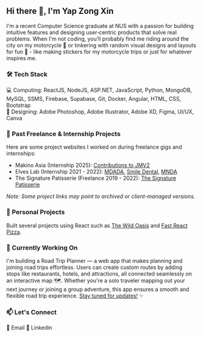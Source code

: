 ## Hi there 👋, I'm Yap Zong Xin
I'm a recent Computer Science graduate at NUS with a passion for building intuitive features and designing user‑centric products that solve real problems.
When I'm not coding, you’ll probably find me riding around the city on my motorcycle 🛵 or tinkering with random visual designs and layouts for fun 🎨 - like making stickers for my motorcycle trips or just for whatever inspires me.

### 🛠️ Tech Stack
💻 Computing: ReactJS, NodeJS, ASP.NET, JavaScript, Python, MongoDB, MySQL, SSMS, Firebase, Supabase, Git, Docker, Angular, HTML, CSS, Bootstrap <br />
🎨 Designing: Adobe Photoshop, Adobe Illustrator, Adobe XD, Figma, UI/UX, Canva

### 💼 Past Freelance & Internship Projects
Here are some project websites I worked on during freelance gigs and internships:
- Makino Asia (Internship 2025): <a href="https://drive.google.com/file/d/19Z0GgsIsuUSng1fEoz0mKycrG0DKOY3L/view?usp=drive_link" target="_blank">Contributions to JMV2</a>
- Elves Lab (Internship 2021 - 2022): <a href="http://www.webdesigning.com.sg/project/Mdada/" target="_blank">MDADA</a>, <a href="https://www.smiledental.sg/" target="_blank">Smile Dental</a>, <a href="https://www.mnda.org.sg/" target="_blank">MNDA</a>
- The Signature Patisserie (Freelance 2019 - 2022): <a href="https://thesignaturepatisserie.com/" target="_blank">The Signature Patisserie</a>

*Note: Some project links may point to archived or client-managed versions.*

### 🌱 Personal Projects
Built several projects using React such as <a href="https://the-wild-oasis-blond-chi.vercel.app/">The Wild Oasis</a> and <a href="https://fast-react-pizza-ebon-theta.vercel.app/">Fast React Pizza</a>.

### 🧪 Currently Working On
I'm building a Road Trip Planner — a web app that makes planning and joining road trips effortless. Users can create custom routes by adding stops like restaurants, hotels, and attractions, all connected seamlessly on an interactive map 🗺️. Whether you're a solo traveler mapping out your next journey or joining a group adventure, this app ensures a smooth and flexible road trip experience. [Stay tuned for updates!](https://github.com/yap-zong-xin/road-trip/blob/main/README.md) ✨

### 📫 Let's Connect
📧 <a href="mailto:yapzongxin@hotmail.com" alt="email" style="text-decoration:none">Email</a>
🔗 <a href="https://www.linkedin.com/in/yapzongxin" target="_blank" alt="linkedin" style="text-decoration:none">Linkedin</a>

<!--
**yap-zong-xin/yap-zong-xin** is a ✨ _special_ ✨ repository because its `README.md` (this file) appears on your GitHub profile.

Here are some ideas to get you started:

- 🔭 I’m currently working on ...
- 🌱 I’m currently learning ...
- 👯 I’m looking to collaborate on ...
- 🤔 I’m looking for help with ...
- 💬 Ask me about ...
- 📫 How to reach me: ...
- 😄 Pronouns: ...
- ⚡ Fun fact: ...
-->
